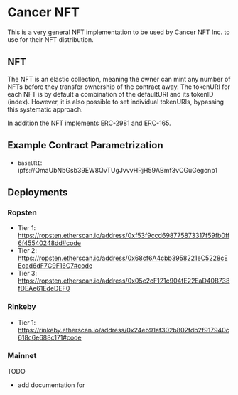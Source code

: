 # Cancer NFT

This is a very general NFT implementation to be used by Cancer NFT Inc. to use for their NFT distribution.

## NFT

The NFT is an elastic collection, meaning the owner can mint any number of NFTs before they transfer ownership of the contract away. The tokenURI for each NFT is by default a combination of the defaultURI and its tokenID (index). However, it is also possible to set individual tokenURIs, bypassing this systematic approach. 

In addition the NFT implements ERC-2981 and ERC-165.

## Example Contract Parametrization

- `baseURI`: ipfs://QmaUbNbGsb39EW8QvTUgJvvvHRjH59ABmf3vCGuGegcnp1

## Deployments

### Ropsten

- Tier 1: https://ropsten.etherscan.io/address/0xf53f9ccd698775873317f59fb0ff6f45540248dd#code
- Tier 2: https://ropsten.etherscan.io/address/0x68cf6A4cbb3958221eC5228cEEcad6dF7C9F16C7#code
- Tier 3: https://ropsten.etherscan.io/address/0x05c2cF121c904fE22EaD40B738fDEAe61EdeDEF0

### Rinkeby

- Tier 1: https://rinkeby.etherscan.io/address/0x24eb91af302b802fdb2f917940c618c6e688c171#code

### Mainnet
TODO

- add documentation for 
